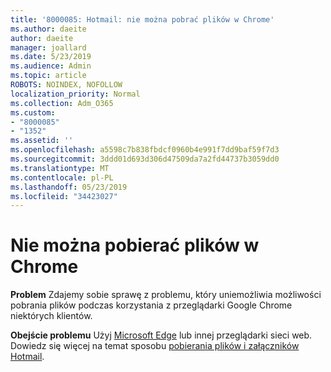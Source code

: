 ```yaml
---
title: '8000085: Hotmail: nie można pobrać plików w Chrome'
ms.author: daeite
author: daeite
manager: joallard
ms.date: 5/23/2019
ms.audience: Admin
ms.topic: article
ROBOTS: NOINDEX, NOFOLLOW
localization_priority: Normal
ms.collection: Adm_O365
ms.custom:
- "8000085"
- "1352"
ms.assetid: ''
ms.openlocfilehash: a5598c7b838fbdcf0960b4e991f7dd9baf59f7d3
ms.sourcegitcommit: 3ddd01d693d306d47509da7a2fd44737b3059dd0
ms.translationtype: MT
ms.contentlocale: pl-PL
ms.lasthandoff: 05/23/2019
ms.locfileid: "34423027"
---
```

# <a name="cant-download-files-in-chrome"></a>Nie można pobierać plików w Chrome

**Problem** Zdajemy sobie sprawę z problemu, który uniemożliwia możliwości pobrania plików podczas korzystania z przeglądarki Google Chrome niektórych klientów. 

**Obejście problemu** Użyj [Microsoft Edge](https://www.microsoft.com/en-gb/windows/microsoft-edge) lub innej przeglądarki sieci web.
Dowiedz się więcej na temat sposobu [pobierania plików i załączników Hotmail](https://support.office.com/article/8d7c1ea7-4e5f-44ce-bb6e-c5fcc92ba9ab).

